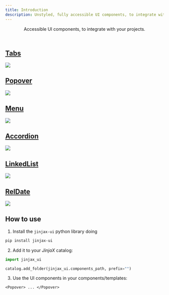 ```yaml
---
title: Introduction
description: Unstyled, fully accessible UI components, to integrate with your projects.
---
```


<Header title="Introduction" section="UI components">
  Accessible UI components, to integrate with your projects.
</Header>

<div class="cd-cards not-prose">
  <a class="card" href="/ui/tabs">
    <h2>Tabs</h2>
    <img src="/static/img/ui-tabs.png" />
  </a>
  <a class="card" href="/ui/popover">
    <h2>Popover</h2>
    <img src="/static/img/ui-popover.png" />
  </a>
  <a class="card" href="/ui/menu">
    <h2>Menu</h2>
    <img src="/static/img/ui-menu.png" />
  </a>
  <a class="card" href="/ui/accordion">
    <h2>Accordion</h2>
    <img src="/static/img/ui-accordion.png" />
  </a>
  <a class="card" href="/ui/linkedlist">
    <h2>LinkedList</h2>
    <img src="/static/img/ui-linkedlist.png" />
  </a>
  <a class="card" href="/ui/reldate">
    <h2>RelDate</h2>
    <img src="/static/img/ui-reldate.png" />
  </a>
</div>


## How to use

1. Install the `jinjax-ui` python library doing

  ```bash
  pip install jinjax-ui
  ```

2. Add it to your *JinjaX* catalog:

  ```python
  import jinjax_ui

  catalog.add_folder(jinjax_ui.components_path, prefix="")
  ```

3. Use the UI components in your components/templates:

  ```html+jinja
  <Popover> ... </Popover>
  ```